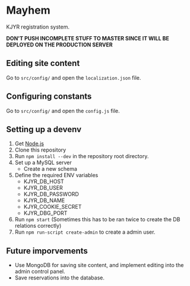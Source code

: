 # Mayhem

KJYR registration system. 

**DON'T PUSH INCOMPLETE STUFF TO MASTER SINCE IT WILL BE DEPLOYED ON THE PRODUCTION SERVER**

## Editing site content

Go to `src/config/` and open the `localization.json` file.

## Configuring constants

Go to `src/config/` and open the `config.js` file.

## Setting up a devenv

1. Get [Node.js](https://nodejs.org)
2. Clone this repository
3. Run `npm install --dev` in the repository root directory.
4. Set up a MySQL server
    - Create a new schema
5. Define the required ENV variables
    - KJYR\_DB_HOST
    - KJYR\_DB_USER
    - KJYR\_DB_PASSWORD
    - KJYR\_DB_NAME
    - KJYR\_COOKIE_SECRET
    - KJYR\_DBG_PORT
6. Run `npm start` (Sometimes this has to be ran twice to create the DB relations correctly)
7. Run `npm run-script create-admin` to create a admin user.

## Future imporvements

- Use MongoDB for saving site content, and implement editing into the admin control panel.
- Save reservations into the database.
